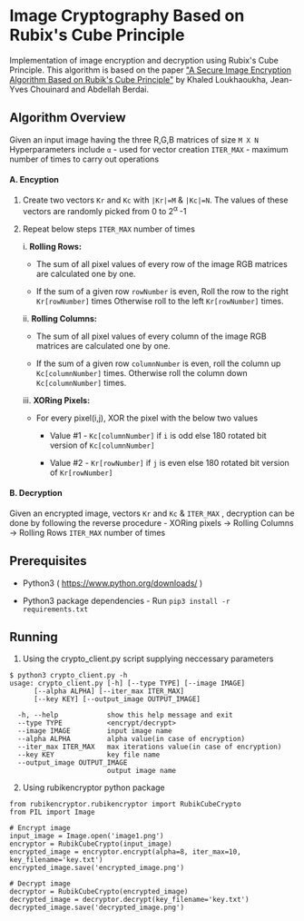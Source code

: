 # Image Cryptography Based on Rubix's Cube Principle

Implementation of image encryption and decryption using Rubix's Cube Principle. This algorithm is based on the paper ["A Secure Image Encryption Algorithm Based on Rubik's Cube Principle"](https://www.hindawi.com/journals/jece/2012/173931/) by Khaled Loukhaoukha, Jean-Yves Chouinard and Abdellah Berdai.

## Algorithm Overview

Given an input image having the three R,G,B matrices of size `M X N`
Hyperparameters include 
`α` - used for vector creation
`ITER_MAX` - maximum number of times to carry out operations

#### A. Encyption
1. Create two vectors `Kr` and `Kc` with `|Kr|=M` & `|Kc|=N`. The values of these vectors are randomly picked from 0 to 2<sup>α </sup>-1
2. Repeat below steps `ITER_MAX` number of times

    i. **Rolling Rows:** 
        
      * The sum of all pixel values of every row of the image RGB matrices are calculated one by one. 
        
      * If the sum of a given row `rowNumber` is even, Roll the row to the right `Kr[rowNumber]` times 
        Otherwise roll to the left `Kr[rowNumber]` times.

    ii. **Rolling Columns:**
    
      * The sum of all pixel values of every column of the image RGB matrices are calculated one by one. 
        
      * If the sum of a given row `columnNumber` is even, roll the column up `Kc[columnNumber]` times.
        Otherwise roll the column down `Kc[columnNumber]` times.

    iii. **XORing Pixels:**
    
      * For every pixel(i,j), XOR the pixel with the below two values
        
         - Value #1 - `Kc[columnNumber]` if `i` is odd else 180 rotated bit version of `Kc[columnNumber]`
        
         - Value #2 - `Kr[rowNumber]` if `j` is even else 180 rotated bit version of `Kr[rowNumber]`


#### B. Decryption
  Given an encrypted image, vectors `Kr` and `Kc` & `ITER_MAX` , decryption can be done by following the reverse procedure - XORing pixels → Rolling Columns → Rolling Rows `ITER_MAX` number of times

## Prerequisites

- Python3 ( https://www.python.org/downloads/ )

- Python3 package dependencies - Run `pip3 install -r requirements.txt`

## Running 


1. Using the crypto_client.py script supplying neccessary parameters
```
$ python3 crypto_client.py -h
usage: crypto_client.py [-h] [--type TYPE] [--image IMAGE] 
      [--alpha ALPHA] [--iter_max ITER_MAX] 
      [--key KEY] [--output_image OUTPUT_IMAGE]

  -h, --help            show this help message and exit
  --type TYPE           <encrypt/decrypt>
  --image IMAGE         input image name
  --alpha ALPHA         alpha value(in case of encryption)
  --iter_max ITER_MAX   max iterations value(in case of encryption)
  --key KEY             key file name
  --output_image OUTPUT_IMAGE
                        output image name
```

2. Using rubikencryptor python package
```
from rubikencryptor.rubikencryptor import RubikCubeCrypto
from PIL import Image

# Encrypt image
input_image = Image.open('image1.png')
encryptor = RubikCubeCrypto(input_image)
encrypted_image = encryptor.encrypt(alpha=8, iter_max=10, key_filename='key.txt')
encrypted_image.save('encrypted_image.png')

# Decrypt image
decryptor = RubikCubeCrypto(encrypted_image)
decrypted_image = decryptor.decrypt(key_filename='key.txt')
decrypted_image.save('decrypted_image.png')
```
    
